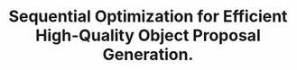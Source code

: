 ---
title: "Sequential Optimization for Efficient High-Quality Object Proposal Generation."
year: 2017
pdf_url: "http://www.robots.ox.ac.uk/~tvg/publications/2017/TPAMI_BING++_final.pdf"
category: "vision"
author_list: "Ziming Zhang, Yun Liu, Xi Chen, Yanyun Zhu, Ming-Ming Cheng, Venkatesh Saligrama, Philip H.S. Torr"
grant: "MURI"
pub_in: "IEEE Transaction on Pattern Analysis and Machine Intelligence (TPAMI), 2017"
---